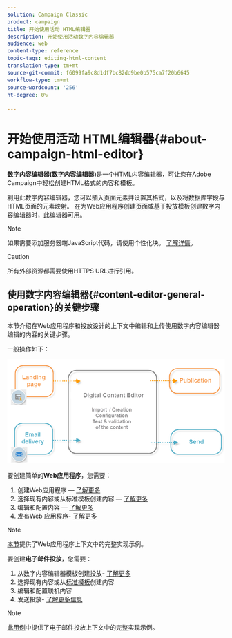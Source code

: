 ```yaml
---
solution: Campaign Classic
product: campaign
title: 开始使用活动 HTML编辑器
description: 开始使用活动数字内容编辑器
audience: web
content-type: reference
topic-tags: editing-html-content
translation-type: tm+mt
source-git-commit: f6099fa9c8d1df7bc82dd9be0b575ca7f20b6645
workflow-type: tm+mt
source-wordcount: '256'
ht-degree: 0%

---
```



# 开始使用活动 HTML编辑器{#about-campaign-html-editor}

**数字内容编辑器(数字内容编辑器)**&#x200B;是一个HTML内容编辑器，可让您在Adobe Campaign中轻松创建HTML格式的内容和模板。

利用此数字内容编辑器，您可以插入页面元素并设置其格式，以及将数据库字段与HTML页面的元素映射。 在为Web应用程序创建页面或基于投放模板创建数字内容编辑器时，此编辑器可用。

>[!NOTE]
>
>如果需要添加服务器端JavaScript代码，请使用个性化块。 [了解详情](../../delivery/using/personalization-blocks.md)。

>[!CAUTION]
>
>所有外部资源都需要使用HTTPS URL进行引用。

## 使用数字内容编辑器{#content-editor-general-operation}的关键步骤

本节介绍在Web应用程序和投放设计的上下文中编辑和上传使用数字内容编辑器编辑的内容的关键步骤。

一般操作如下：

![](assets/dce_schema.png)

要创建简单的&#x200B;**Web应用程序**，您需要：

1. 创建Web应用程序 — [了解更多](../../web/using/creating-a-landing-page.md)
1. 选择现有内容或从标准模板创建内容 — [了解更多](../../web/using/template-management.md)
1. 编辑和配置内容 — [了解更多](../../web/using/editing-content.md)
1. 发布Web 应用程序- [了解更多](../../web/using/creating-a-landing-page.md#step-3---publishing-content)

>[!NOTE]
>
>[本节](../../web/using/creating-a-landing-page.md)提供了Web应用程序上下文中的完整实现示例。

要创建&#x200B;**电子邮件投放**，您需要：

1. 从数字内容编辑器模板创建投放- [了解更多](../../web/using/use-case--creating-an-email-delivery.md)
1. 选择现有内容或从[标准模板](../../web/using/template-management.md)创建内容
1. 编辑和配置联机内容
1. 发送投放- [了解更多信息](../../delivery/using/steps-about-delivery-creation-steps.md)

>[!NOTE]
>
>[此用例](../../web/using/use-case--creating-an-email-delivery.md)中提供了电子邮件投放上下文中的完整实现示例。
